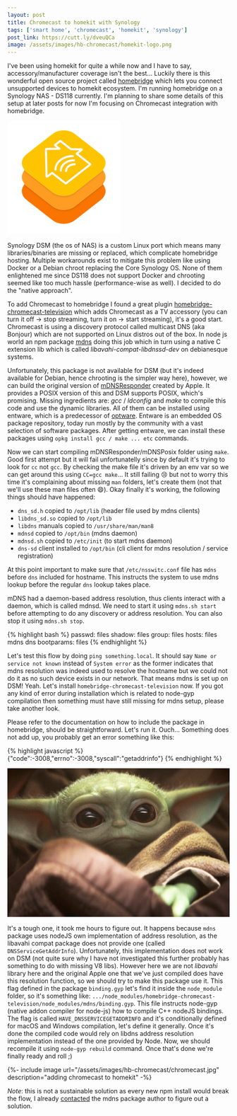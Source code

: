 ```yaml
---
layout: post
title: Chromecast to homekit with Synology
tags: ['smart home', 'chromecast', 'homekit', 'synology']
post_link: https://cutt.ly/dveuQCa
image: /assets/images/hb-chromecast/homekit-logo.png
---
```


I've been using homekit for quite a while now and I have to say, accessory/manufacturer coverage isn't the best... Luckily there is this wonderful open source project called [homebridge](https://homebridge.io/) which lets you connect unsupported devices to homekit ecosystem. I'm running homebridge on a Synology NAS - DS118 currently. I'm planning to share some details of this setup at later posts for now I'm focusing on Chromecast integration with homebridge.

![homekit](/assets/images/hb-chromecast/homekit-logo.png)

Synology DSM (the os of NAS) is a custom Linux port which means many libraries/binaries are missing or replaced, which complicate homebridge hosting. Multiple workarounds exist to mitigate this problem like using Docker or a Debian chroot replacing the Core Synology OS. None of them enlightened me since DS118 does not support Docker and chrooting seemed like too much hassle (performance-wise as well). I decided to do the "native approach".

To add Chromecast to homebridge I found a great plugin [homebridge-chromecast-television](https://www.npmjs.com/package/homebridge-chromecast-television) which adds Chromecast as a TV accessory (you can turn it off -> stop streaming, turn it on -> start streaming), it's a good start. Chromecast is using a discovery protocol called multicast DNS (aka Bonjour) which are not supported on Linux distros out of the box. In node js world an npm package [mdns](https://www.npmjs.com/package/mdns) doing this job which in turn using a native C extension lib which is called *libavahi-compat-libdnssd-dev* on debianesque systems.

Unfortunately, this package is not available for DSM (but it's indeed available for Debian, hence chrooting is the simpler way here), however, we can build the original version of [mDNSResponder](https://opensource.apple.com/tarballs/mDNSResponder/) created by Apple. It provides a POSIX version of this and DSM supports POSIX, which's promising. Missing ingredients are: *gcc* / *ldconfig* and *make* to compile this code and use the dynamic libraries. All of them can be installed using entware, which is a predecessor of [optware](https://en.wikipedia.org/wiki/Optware). Entware is an embedded OS package repository, today run mostly by the community with a vast selection of software packages. After getting entware, we can install these packages using `opkg install gcc / make ... etc` commands.

Now we can start compiling mDNSResponder/mDNSPosix folder using `make`. Good first attempt but it will fail unfortunatelly since by default it's trying to look for `cc` not `gcc`. By checking the make file it's driven by an env var so we can get around this using `CC=gcc make`... It still failing :cry: but not to worry this time it's complaining about missing `man` folders, let's create them (not that we'll use these man files often :smile:). Okay finally it's working, the following things should have happened:

* `dns_sd.h` copied to `/opt/lib` (header file used by mdns clients)
* `libdns_sd.so` copied to `/opt/lib`
* `libdns` manuals copied to `/usr/share/man/man8`
* `mdnsd` copied to `/opt/bin` (mdns daemon)
* `mdnsd.sh` copied to `/etc/init` (to start mdns daemon)
* `dns-sd` client installed to `/opt/bin` (cli client for mdns resolution / service registration)

At this point important to make sure that `/etc/nsswitc.conf` file has `mdns` before `dns` included for hostname. This instructs the system to use mdns lookup before the regular `dns` lookup takes place.

mDNS had a daemon-based address resolution, thus clients interact with a daemon, which is called mdnsd. We need to start it using `mdns.sh start` before attempting to do any discovery or address resolution. You can also stop it using `mdns.sh stop`.

{% highlight bash %}
passwd:     files
shadow:     files
group:      files
hosts:      files mdns dns
bootparams: files
{% endhighlight %}

Let's test this flow by doing `ping something.local`. It should say `Name or service not known` instead of `System error` as the former indicates that mdns resolution was indeed used to resolve the hostname but we could not do it as no such device exists in our network. That means mdns is set up on DSM! Yeah. Let's install `homebridge-chromecast-television` now. If you got any kind of error during installation which is related to node-gyp compilation then something must have still missing for mdns setup, please take another look.

Please refer to the documentation on how to include the package in homebridge, should be straightforward. Let's run it. Ouch... Something does not add up, you probably get an error something like this:

{% highlight javascript %}
{"code":-3008,"errno":-3008,"syscall":"getaddrinfo"}
{% endhighlight %}

![yoda](/assets/images/hb-chromecast/sad-yoda.jpg)

It's a tough one, it took me hours to figure out. It happens because `mdns` package uses nodeJS own implementation of address resolution, as the libavahi compat package does not provide one (called `DNSServiceGetAddrInfo`). Unfortunately, this implementation does not work on DSM (not quite sure why I have not investigated this further probably has something to do with missing V8 libs). However here we are not *libavahi* library here and the original Apple one that we've just compiled does have this resolution function, so we should try to make this package use it. This flag defined in the package `binding.gyp` let's find it inside the `node_module` folder, so it's something like: `.../node_modules/homebridge-chromecast-television/node_modules/mdns/binding.gyp`. This file instructs node-gyp (native addon compiler for node-js) how to compile C++ nodeJS bindings. The flag is called `HAVE_DNSSERVICEGETADDRINFO` and it's conditionally defined for macOS and Windows compilation, let's define it generally. Once it's done the compiled code would rely on libdns address resolution implementation instead of the one provided by Node. Now, we should recompile it using `node-gyp rebuild` command. Once that's done we're finally ready and roll ;)

{%- include image url="/assets/images/hb-chromecast/chromecast.jpg" description="adding chromecast to homekit" -%}

_Note_: this is not a sustainable solution as every new npm install would break the flow, I already [contacted](https://github.com/agnat/node_mdns/issues/250) the mdns package author to figure out a solution.
